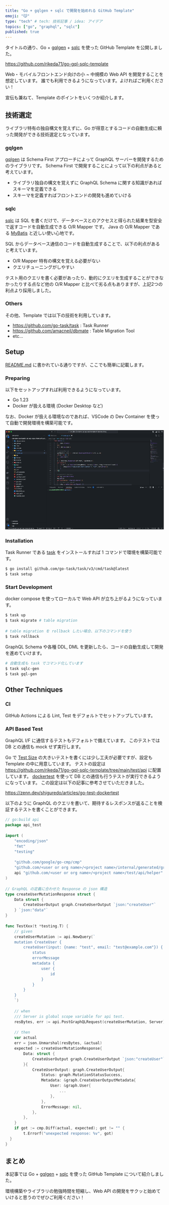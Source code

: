 ```yaml
---
title: "Go + gqlgen + sqlc で開発を始めれる GitHub Template"
emoji: "😽"
type: "tech" # tech: 技術記事 / idea: アイデア
topics: ["go", "graphql", "sqlc"]
published: true
---
```


タイトルの通り、Go + [gqlgen](https://github.com/99designs/gqlgen) + [sqlc](https://github.com/sqlc-dev/sqlc) を使った GitHub Template を公開しました。

https://github.com/rikeda71/go-gql-sqlc-template

Web・モバイルフロントエンド向けの小 ~ 中規模の Web API を開発することを想定しています。
誰でも利用できるようになっています。よければご利用ください！

宣伝も兼ねて、Template のポイントをいくつか紹介します。

## 技術選定

ライブラリ特有の独自構文を覚えずに、Go が得意とするコードの自動生成に頼った開発ができる技術選定となっています。

### gqlgen

[gqlgen](https://github.com/99designs/gqlgen) は Schema First アプローチによって GraphQL サーバーを開発するためのライブラリです。
Schema First で開発することによって以下の利点があると考えています。
- ライブラリ独自の構文を覚えずに GraphQL Schema に関する知識があればスキーマを定義できる
- スキーマを定義すればフロントエンドの開発も進めていける

### sqlc

[sqlc](https://github.com/sqlc-dev/sqlc) は SQL を書くだけで、データベースとのアクセスと得られた結果を型安全で返すコードを自動生成できる O/R Mapper です。
Java の O/R Mapper である [MyBatis](https://mybatis.org/mybatis-3/) と近しい使い心地です。

SQL からデータベース通信のコードを自動生成することで、以下の利点があると考えています。
- O/R Mapper 特有の構文を覚える必要がない
- クエリチューニングがしやすい

テスト用のクエリを書く必要があったり、動的にクエリを生成することができなかったりする点など他の O/R Mapper と比べて劣る点もありますが、上記2つの利点より採用しました。

### Others

その他、Template では以下の技術を利用しています。

- https://github.com/go-task/task : Task Runner
- https://github.com/amacneil/dbmate : Table Migration Tool
- etc...

## Setup

[README.md](https://github.com/rikeda71/go-gql-sqlc-template/blob/main/README.md) に書かれている通りですが、ここでも簡単に記載します。

### Preparing

以下をセットアップすれば利用できるようになっています。

- Go 1.23
- Docker が扱える環境 (Docker Desktop など)

なお、Docker が扱える環境なのであれば、VSCode の Dev Container を使って自動で開発環境を構築可能です。

![Dev Container での動作イメージ](/images/go_template/1.gif)

### Installation

Task Runner である [task](https://github.com/go-task/task) をインストールすれば 1 コマンドで環境を構築可能です。

```bash
$ go install github.com/go-task/task/v3/cmd/task@latest
$ task setup
```

### Start Development

docker compose を使ってローカルで Web API が立ち上がるようになっています。

```bash
$ task up
$ task migrate # table migration

# table migration を rollback したい場合、以下のコマンドを使う
$ task rollback
```

GraphQL Schema や各種 DDL, DML を更新したら、コードの自動生成して開発を進めていけます。

```bash
# 自動生成も task でコマンド化しています
$ task sqlc-gen
$ task gql-gen
```

## Other Techniques

### CI

GitHub Actions による Lint, Test をデフォルトでセットアップしています。

### API Based Test

GraphQL I/F に通信するテストもデフォルトで備えています。
このテストでは DB との通信も mock せず実行します。

Go で [Test Size](https://testing.googleblog.com/2010/12/test-sizes.html) の大きいテストを書くには少し工夫が必要ですが、設定も Template の中に用意しています。
テストの設定は https://github.com/rikeda71/go-gql-sqlc-template/tree/main/test/api に配置しています。
[dockertest](https://github.com/ory/dockertest) を使って DB との通信も行うテストが実行できるようになっています。
この設定は以下の記事に参考させていただきました。

https://zenn.dev/shiguredo/articles/go-test-dockertest

以下のように GraphQL のクエリを書いて、期待するレスポンスが返ることを検証するテストを書くことができます。

```go
// go:build api
package api_test

import (
	"encoding/json"
	"fmt"
	"testing"

	"github.com/google/go-cmp/cmp"
	"github.com/<user or org name>/<project name>/internal/generated/graph"
	api "github.com/<user or org name>/<project name>/test/api/helper"
)

// GraphQL の定義に合わせた Response の json 構造
type createUserMutationResponse struct {
	Data struct {
		CreateUserOutput graph.CreateUserOutput `json:"createUser"`
	} `json:"data"`
}

func TestXxx(t *testing.T) {
	// given
	createUserMutation := api.NewQuery(`
	mutation CreateUser {
		createUser(input: {name: "test", email: "test@example.com"}) {
			status
			errorMessage
			metadata {
				user {
					id
				}
			}
		}
	}
	`)

	// when
	/// Server is global scope variable for api test.
	resBytes, err := api.PostGraphQLRequest(createUserMutation, Server)

	// then
	var actual
	err = json.Unmarshal(resBytes, &actual)
	expected := createUserMutationResponse{
		Data: struct {
			CreateUserOutput graph.CreateUserOutput `json:"createUser"`
		}{
			CreateUserOutput: graph.CreateUserOutput{
				Status: graph.MutationStatusSuccess,
				Metadata: &graph.CreateUserOutputMetadata{
					User: &graph.User{
						...
					},
				},
				ErrorMessage: nil,
			},
		},
	}
	if got := cmp.Diff(actual, expected); got != "" {
		t.Errorf("unexpected response: %v", got)
  }
}
```

## まとめ

本記事では Go + [gqlgen](https://github.com/99designs/gqlgen) + [sqlc](https://github.com/sqlc-dev/sqlc) を使った GitHub Template について紹介しました。

環境構築やライブラリの勉強時間を短縮し、Web API の開発をサクッと始めていけると思うのでぜひご利用ください！
